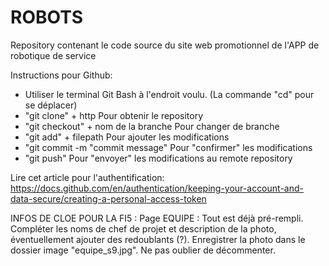 # ROBOTS
Repository contenant le code source du site web promotionnel de l'APP de robotique de service

Instructions pour Github:
 - Utiliser le terminal Git Bash à l'endroit voulu. (La commande "cd" pour se déplacer)
 - "git clone" + http 				Pour obtenir le repository
 - "git checkout" + nom de la branche 		Pour changer de branche
 - "git add" + filepath				Pour ajouter les modifications
 - "git commit -m "commit message"		Pour "confirmer" les modifications
 - "git push"					Pour "envoyer" les modifications au remote repository

Lire cet article pour l'authentification:
	https://docs.github.com/en/authentication/keeping-your-account-and-data-secure/creating-a-personal-access-token


INFOS DE CLOE POUR LA FI5 :
	Page EQUIPE : 
		Tout est déjà pré-rempli. Compléter les noms de chef de projet et description de la photo, éventuellement ajouter des redoublants (?). Enregistrer la photo dans le dossier image "equipe_s9.jpg". Ne pas oublier de décommenter. 
